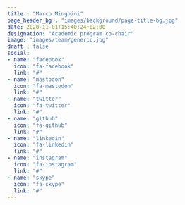 ```yaml
---
title : "Marco Minghini"
page_header_bg : "images/background/page-title-bg.jpg"
date: 2020-11-01T15:40:24+02:00
designation: "Academic program co-chair"
image: "images/team/generic.jpg"
draft : false
social:
- name: "facebook"
  icon: "fa-facebook"
  link: "#"
- name: "mastodon"
  icon: "fa-mastodon"
  link: "#"
- name: "twitter"
  icon: "fa-twitter"
  link: "#"
- name: "github"
  icon: "fa-github"
  link: "#"
- name: "linkedin"
  icon: "fa-linkedin"
  link: "#"
- name: "instagram"
  icon: "fa-instagram"
  link: "#"
- name: "skype"
  icon: "fa-skype"
  link: "#"
---
```


<add bio text or delete this placeholder>
